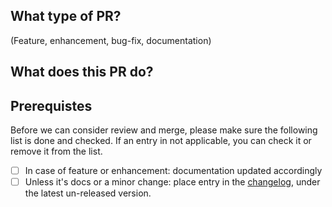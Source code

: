 ## What type of PR?

(Feature, enhancement, bug-fix, documentation)

## What does this PR do?



## Prerequistes
Before we can consider review and merge, please make sure the following list is done and checked.
If an entry in not applicable, you can check it or remove it from the list.

- [ ] In case of feature or enhancement: documentation updated accordingly
- [ ] Unless it's docs or a minor change: place entry in the [changelog](CHANGELOG.md), under the latest un-released version.
